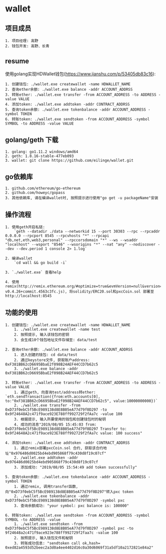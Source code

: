 # wallet

## 项目成员

    1. 项目经理: 高野
    2. 钱包开发: 高野、长青

## resume

使用golang实现HDWallet钱包(https://www.jianshu.com/p/53405db83c16):

    1. 创建钱包: ./wallet.exe createwallet -name HDWALLET_NAME
    2. 查询ether余额: ./wallet.exe balance -addr ACCOUNT_ADDRSS
    3. 转账ether: ./wallet.exe transfer -from ACCOUNT_ADDRESS -to ADDRESS -value VALUE
    4. 添加token: ./wallet.exe addtoken -addr CONTRACT_ADDRSS
    5. 查询token余额: ./wallet.exe tokenbalance -addr ACCOUNT_ADDRESS -symbol TOKEN
    6. 转账token: ./wallet.exe sendtoken -from ACCOUNT_ADDRESS -symbol SYMBOL -to ADDRESS -value VALUE

## golang/geth 下载

    1. golang: go1.11.2 windows/amd64
    2. geth: 1.8.16-stable-477eb093
    3. wallet: git clone https://github.com/eilinge/wallet.git

## go依赖库

    1. github.com/ethereum/go-ethereum
    2. github.com/howeyc/gopass
    3. 其他依赖库, 请在编译wallet时, 按照提示进行使用"go get -u packageName"安装

## 操作流程

    1. 使用geth开启私链:
        `geth --datadir ./data --networkid 15 --port 30303 --rpc --rpcaddr 0.0.0.0 --rpcport 8545 --rpcvhosts "*" --rpcapi "db,net,eth,web3,personal" --rpccorsdomain "*" --ws --wsaddr "localhost" --wsport "8546" --wsorigins "*" --nat "any" --nodiscover --dev --dev.period 1 console 2> 1.log`
    
    2. 编译wallet
        `cd wall && go build -i`

    3. `./wallet.exe` 查看help

    4. 使用remix(http://remix.ethereum.org/#optimize=true&evmVersion=null&version=soljson-v0.4.26+commit.4563c3fc.js), 将solidity/ERC20.sol和pxcCoin.sol 部署至 http://localhost:8545

## 功能的使用

    1. 创建钱包: ./wallet.exe createwallet -name HDWALLET_NAME
        1. ./wallet.exe createwallet -name test
        2. 按照提示, 输入该钱包的密钥
        3. 会生成10个钱包地址文件存储至: data/test
    
    2. 查询ether余额: ./wallet.exe balance -addr ACCOUNT_ADDRSS
        1. 进入创建的钱包: cd data/test
        2. 通过keystore文件, 获取账户address: 0xF381BB62cD6695BbaE2f098B24AEF44CCD7b62c5
        3. ./wallet.exe balance -addr 0xF381BB62cD6695BbaE2f098B24AEF44CCD7b62c5

    3. 转账ether: ./wallet.exe transfer -from ACCOUNT_ADDRESS -to ADDRESS -value VALUE
        1. 通过geth, 向查询test/address转ether: `eth.sendTransaction({from:eth.accounts[0], to:"0xF381BB62cD6695BbaE2f098B24AEF44CCD7b62c5", value:10000000000})`
        2. ./wallet.exe transfer -from 0xD73f0ebC5f5BcE989138d8E8B05eA77d79f0D297 -to 0x9f24648A2c471f9ace923E788ff992729f2fAa7c -value 100
        3. 根据提示, 输入所要使用的钱包和创建钱包时的秘钥
        4. 成功的消息"2019/08/05 15:45:03 from: 0xD73f0ebC5f5BcE989138d8E8B05eA77d79f0D297 Transfer to: 0x9f24648A2c471f9ace923E788ff992729f2fAa7c value: 100 success"

    4. 添加token: ./wallet.exe addtoken -addr CONTRACT_ADDRSS
        1. 通过remix部署pxcCoin.sol 合约, 获取该合约地址"0x976486d0025bd4ebd905868f79c430d8f19c07cf"
        2. /wallet.exe addtoken -addr 0x976486d0025bd4ebd905868f79c430d8f19c07cf
        3. 添加成功: "2019/08/05 15:54:49 add token successfully"

    5. 查询token余额: ./wallet.exe tokenbalance -addr ACCOUNT_ADDRESS -symbol TOKEN
        1. 通过remix, 调用transfer函数, 向"0xD73f0ebC5f5BcE989138d8E8B05eA77d79f0D297"转入pxc token
        2. ./wallet.exe tokenbalance -addr 0xD73f0ebC5f5BcE989138d8E8B05eA77d79f0D297 -symbol pxc
        3. 查询余额成功: "your symbol: pxc balance is: 100000"

    6. 转账token: ./wallet.exe sendtoken -from ACCOUNT_ADDRESS -symbol SYMBOL -to ADDRESS -value
        1. ./wallet.exe sendtoken -from 0xD73f0ebC5f5BcE989138d8E8B05eA77d79f0D297 -symbol pxc -to 9f24648a2c471f9ace923e788ff992729f2faa7c -value 100
        2. 按照提示, 输入钱包文件和秘钥
        3. 转账成功信息: "sendtoken call ok,hash= 0xed82a4593d52beec2a3d0a4ee4402d16c0a30d6069f31a5df10a2172821e84a2"

